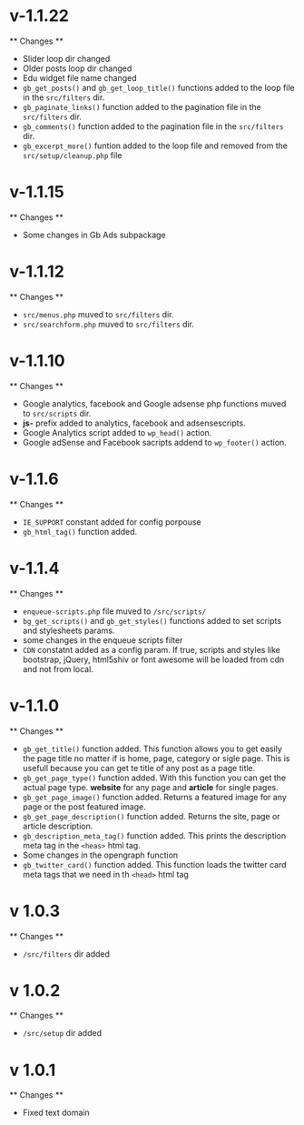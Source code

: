 # v-1.1.22

** Changes **

- Slider loop dir changed
- Older posts loop dir changed
- Edu widget file name changed
- ``gb_get_posts()`` and ``gb_get_loop_title()`` functions added to the loop file in the ``src/filters`` dir.
- ``gb_paginate_links()`` function added to the pagination file in the ``src/filters`` dir.
- ``gb_comments()`` function added to the pagination file in the ``src/filters`` dir.
- ``gb_excerpt_more()`` funtion added to the loop file and removed from the ``src/setup/cleanup.php`` file

# v-1.1.15

** Changes **

- Some changes in Gb Ads subpackage

# v-1.1.12

** Changes **

- ``src/menus.php`` muved to ``src/filters`` dir.
- ``src/searchform.php`` muved to ``src/filters`` dir.

# v-1.1.10

** Changes **

- Google analytics, facebook and Google adsense php functions muved to ``src/scripts`` dir.
- **js-** prefix added to analytics, facebook and adsensescripts.
- Google Analytics script added to ``wp_head()`` action.
- Google adSense and Facebook sacripts addend to ``wp_footer()`` action.

# v-1.1.6

** Changes **

- ``IE_SUPPORT`` constant added for config porpouse
- ``gb_html_tag()`` function added.

# v-1.1.4

** Changes **

- ``enqueue-scripts.php`` file muved to ``/src/scripts/``
- ``bg_get_scripts()`` and ``gb_get_styles()`` functions added to set scripts and stylesheets params.
- some changes in the enqueue scripts filter
- ``CDN`` constatnt added as a config param. If true, scripts and styles like bootstrap, jQuery, html5shiv or font awesome will be loaded from cdn and not from local.

# v-1.1.0

** Changes **

- ``gb_get_title()`` function added. This function allows you to get easily the page title no matter if is home, page, category or sigle page. This is usefull because you can get te title of any post as a page title.
- ``gb_get_page_type()`` function added. With this function you can get the actual page type. **website** for any page and **article** for single pages.
- ``gb_get_page_image()`` function added. Returns a featured image for any page or the post featured image.
- ``gb_get_page_description()`` function added. Returns the site, page or article description.
- ``gb_description_meta_tag()`` function added. This prints the description meta tag in the ``<heas>`` html tag.
- Some changes in the opengraph function
- ``gb_twitter_card()`` function added. This function loads the twitter card meta tags that we need in th ``<head>`` html tag

# v 1.0.3

** Changes **

- ``/src/filters`` dir added

# v 1.0.2

** Changes **

- ``/src/setup`` dir added

# v 1.0.1

** Changes **

- Fixed text domain